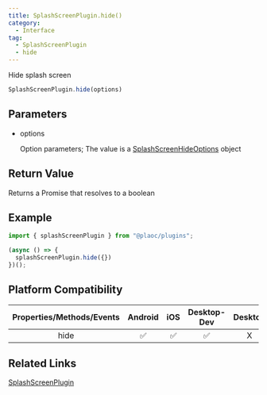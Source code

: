```yaml
---
title: SplashScreenPlugin.hide()
category: 
  - Interface
tag:
  - SplashScreenPlugin
  - hide
---
```


Hide splash screen

```js
SplashScreenPlugin.hide(options)
```

## Parameters

  - options

    Option parameters; 
    The value is a [SplashScreenHideOptions]() object

## Return Value

  Returns a Promise that resolves to a boolean

## Example
```js
import { splashScreenPlugin } from "@plaoc/plugins";

(async () => {
  splashScreenPlugin.hide({})
})();
```

## Platform Compatibility

| Properties/Methods/Events | Android | iOS | Desktop-Dev | Desktop |
|:------------:|:-------:|:---:|:-----------:|:-------:|
| hide         | ✅      | ✅  | ✅          | X       |

## Related Links

[SplashScreenPlugin](./index.md)